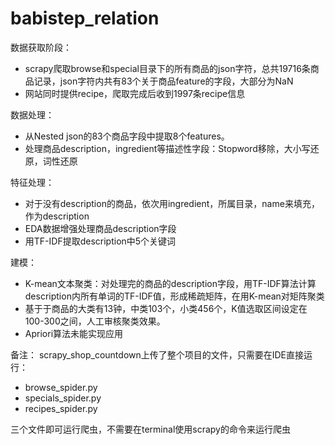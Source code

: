 # babistep_relation

数据获取阶段：
- scrapy爬取browse和special目录下的所有商品的json字符，总共19716条商品记录，json字符内共有83个关于商品feature的字段，大部分为NaN
- 网站同时提供recipe，爬取完成后收到1997条recipe信息

数据处理：
- 从Nested json的83个商品字段中提取8个features。
- 处理商品description，ingredient等描述性字段：Stopword移除，大小写还原，词性还原


特征处理：
- 对于没有description的商品，依次用ingredient，所属目录，name来填充，作为description
- EDA数据增强处理商品description字段
- 用TF-IDF提取description中5个关键词


建模：
- K-mean文本聚类：对处理完的商品的description字段，用TF-IDF算法计算description内所有单词的TF-IDF值，形成稀疏矩阵，在用K-mean对矩阵聚类
- 基于于商品的大类有13钟，中类103个，小类456个，K值选取区间设定在100-300之间，人工审核聚类效果。
- Apriori算法未能实现应用


备注：
scrapy_shop_countdown上传了整个项目的文件，只需要在IDE直接运行：
- browse_spider.py
- specials_spider.py
- recipes_spider.py

三个文件即可运行爬虫，不需要在terminal使用scrapy的命令来运行爬虫
     
     
